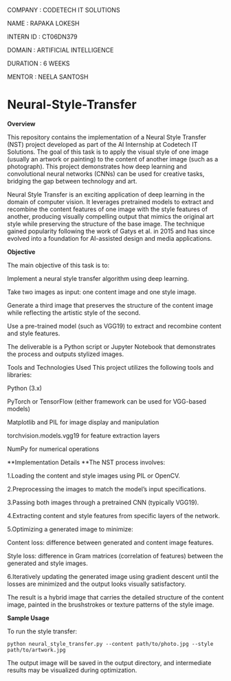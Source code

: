 COMPANY : CODETECH IT SOLUTIONS

NAME : RAPAKA LOKESH

INTERN ID : CT06DN379

DOMAIN : ARTIFICIAL INTELLIGENCE

DURATION : 6 WEEKS

MENTOR : NEELA SANTOSH

# Neural-Style-Transfer

**Overview**

This repository contains the implementation of a Neural Style Transfer (NST) project developed as part of the AI Internship at Codetech IT Solutions. The goal of this task is to apply the visual style of one image (usually an artwork or painting) to the content of another image (such as a photograph). This project demonstrates how deep learning and convolutional neural networks (CNNs) can be used for creative tasks, bridging the gap between technology and art.

Neural Style Transfer is an exciting application of deep learning in the domain of computer vision. It leverages pretrained models to extract and recombine the content features of one image with the style features of another, producing visually compelling output that mimics the original art style while preserving the structure of the base image. The technique gained popularity following the work of Gatys et al. in 2015 and has since evolved into a foundation for AI-assisted design and media applications.

**Objective**

The main objective of this task is to:

Implement a neural style transfer algorithm using deep learning.

Take two images as input: one content image and one style image.

Generate a third image that preserves the structure of the content image while reflecting the artistic style of the second.

Use a pre-trained model (such as VGG19) to extract and recombine content and style features.

The deliverable is a Python script or Jupyter Notebook that demonstrates the process and outputs stylized images.

Tools and Technologies Used
This project utilizes the following tools and libraries:

Python (3.x)

PyTorch or TensorFlow (either framework can be used for VGG-based models)

Matplotlib and PIL for image display and manipulation

torchvision.models.vgg19 for feature extraction layers

NumPy for numerical operations

**Implementation Details
**The NST process involves:

1.Loading the content and style images using PIL or OpenCV.

2.Preprocessing the images to match the model’s input specifications.

3.Passing both images through a pretrained CNN (typically VGG19).

4.Extracting content and style features from specific layers of the network.

5.Optimizing a generated image to minimize:

  Content loss: difference between generated and content image features.
  
  Style loss: difference in Gram matrices (correlation of features) between the generated and style images.

6.Iteratively updating the generated image using gradient descent until the losses are minimized and the output looks visually satisfactory.

The result is a hybrid image that carries the detailed structure of the content image, painted in the brushstrokes or texture patterns of the style image.

**Sample Usage**

To run the style transfer:

    python neural_style_transfer.py --content path/to/photo.jpg --style path/to/artwork.jpg
    
The output image will be saved in the output directory, and intermediate results may be visualized during optimization.

